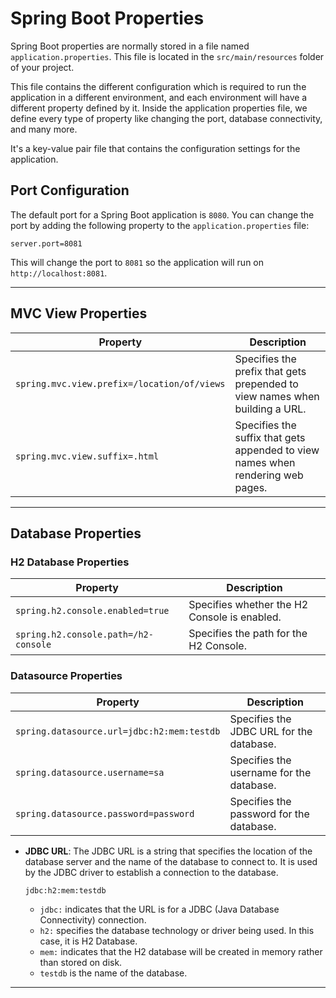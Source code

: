 # Spring Boot Properties

Spring Boot properties are normally stored in a file named `application.properties`. This file is located in the `src/main/resources` folder of your project.

This file contains the different configuration which is required to run the application in a different environment, and each environment will have a different property defined by it. Inside the application properties file, we define every type of property like changing the port, database connectivity, and many more.

It's a key-value pair file that contains the configuration settings for the application.

## Port Configuration

The default port for a Spring Boot application is `8080`. You can change the port by adding the following property to the `application.properties` file:

```properties
server.port=8081
```
This will change the port to `8081` so the application will run on `http://localhost:8081`.

---------------------------------------------

## MVC View Properties

| Property | Description |
| -------- | ----------- |
|`spring.mvc.view.prefix=/location/of/views`|Specifies the prefix that gets prepended to view names when building a URL.|
|`spring.mvc.view.suffix=.html`|Specifies the suffix that gets appended to view names when rendering web pages.|

---------------------------------------------

## Database Properties

### H2 Database Properties

| Property | Description |
| -------- | ----------- |
|`spring.h2.console.enabled=true`|Specifies whether the H2 Console is enabled.|
|`spring.h2.console.path=/h2-console`|Specifies the path for the H2 Console.|

### Datasource Properties

| Property | Description |
| -------- | ----------- |
|`spring.datasource.url=jdbc:h2:mem:testdb`|Specifies the JDBC URL for the database.|
|`spring.datasource.username=sa`|Specifies the username for the database.|
|`spring.datasource.password=password`|Specifies the password for the database.|


- **JDBC URL**: The JDBC URL is a string that specifies the location of the database server and the name of the database to connect to. It is used by the JDBC driver to establish a connection to the database.
    
    `jdbc:h2:mem:testdb`
    - `jdbc:` indicates that the URL is for a JDBC (Java Database Connectivity) connection.
    - `h2:` specifies the database technology or driver being used. In this case, it is H2 Database.
    - `mem:` indicates that the H2 database will be created in memory rather than stored on disk.
    - `testdb` is the name of the database.

---------------------------------------------






<!-- ##

| Property | Description |
| -------- | ----------- |
|`spring.jpa.defer-datasource-initialization=true`|Delay the datasource initialization until all the beans are created.| -->